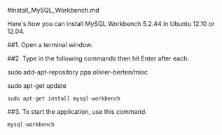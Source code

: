 #Install_MySQL_Workbench.md

Here's how you can install MySQL Workbench 5.2.44 in Ubuntu 12.10 or 12.04.

##1. Open a terminal window.

##2. Type in the following commands then hit Enter after each.


sudo add-apt-repository ppa:olivier-berten/misc

sudo apt-get update


```
sudo apt-get install mysql-workbench
```

##3. To start the application, use this command.

```
mysql-workbench
```
